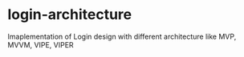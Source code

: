 # login-architecture
Imaplementation of Login design with different architecture like MVP, MVVM, VIPE, VIPER
